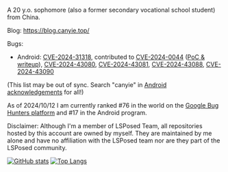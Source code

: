 A 20 y.o. sophomore (also a former secondary vocational school student) from China.

Blog: https://blog.canyie.top/
<!-- 
Telegram channel: [@CanyieChannel](https://t.me/CanyieChannel) -->

Bugs: 
- Android: [CVE-2024-31318](https://nvd.nist.gov/vuln/detail/CVE-2024-31318), contributed to [CVE-2024-0044](https://nvd.nist.gov/vuln/detail/CVE-2024-0044) ([PoC & writeup](https://github.com/canyie/CVE-2024-0044)), [CVE-2024-43080](https://nvd.nist.gov/vuln/detail/CVE-2024-43080), [CVE-2024-43081](https://nvd.nist.gov/vuln/detail/CVE-2024-43081), [CVE-2024-43088](https://nvd.nist.gov/vuln/detail/CVE-2024-43088), [CVE-2024-43090](https://nvd.nist.gov/vuln/detail/CVE-2024-43090)


(This list may be out of sync. Search "canyie" in [Android acknowledgements](https://source.android.com/docs/security/overview/acknowledgements) for all!)

As of 2024/10/12 I am currently ranked #76 in the world on the [Google Bug Hunters platform](https://bughunters.google.com/profile/3497d4e9-5612-4155-a861-dd1f97509949) and #17 in the Android program.

<!--
Discussion Group:
- QQ Group: 949888394
- Telegram Group: [@DreamlandFramework](t.me/DreamlandFramework)
-->
<!-- What are you trying to seek out? -->

Disclaimer: Although I'm a member of LSPosed Team, all repositories hosted by this account are owned by myself. They are maintained by me alone and have no affiliation with the LSPosed team nor are they part of the LSPosed community.

[![GitHub stats](https://github-readme-stats.vercel.app/api?username=canyie&count_private=true&show_icons=true)](https://github.com/anuraghazra/github-readme-stats)
[![Top Langs](https://github-readme-stats-one-bice.vercel.app/api/top-langs/?username=canyie&layout=compact&langs_count=10&exclude_repo=iQOO-Z1-kernel,canyie.github.io)](https://github.com/anuraghazra/github-readme-stats)

<!--
**canyie/canyie** is a ✨ _special_ ✨ repository because its `README.md` (this file) appears on your GitHub profile.

Here are some ideas to get you started:

- 🔭 I’m currently working on ...
- 🌱 I’m currently learning ...
- 👯 I’m looking to collaborate on ...
- 🤔 I’m looking for help with ...
- 💬 Ask me about ...
- 📫 How to reach me: ...
- 😄 Pronouns: ...
- ⚡ Fun fact: ...
-->
